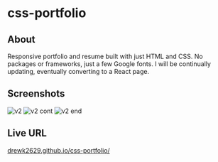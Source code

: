 # css-portfolio

## About
Responsive portfolio and resume built with just HTML and CSS. No packages or frameworks, just a few Google fonts.
I will be continually updating, eventually converting to a React page.

## Screenshots
![v2](https://user-images.githubusercontent.com/94206317/176072341-24c8e660-e006-40fd-a0c8-e0802f69edea.jpg)
![v2 cont](https://user-images.githubusercontent.com/94206317/176072382-87187a5f-9698-4f74-93ca-70cf535016c5.jpg)
![v2 end](https://user-images.githubusercontent.com/94206317/176072415-08193c62-2cf9-45e0-a8c2-b07ca87c590b.jpg)



## Live URL

[drewk2629.github.io/css-portfolio/](https://drewk2629.github.io/css-portfolio/)
